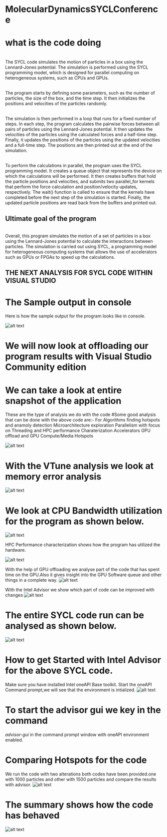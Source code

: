 # MolecularDynamicsSYCLConference


# what is the code doing
 <br>The SYCL code simulates the motion of particles in a box using the Lennard-Jones potential. The simulation is performed using the SYCL programming model, which is designed for parallel computing on heterogeneous systems, such as CPUs and GPUs. </br>

<br>The program starts by defining some parameters, such as the number of particles, the size of the box, and the time step. It then initializes the positions and velocities of the particles randomly.</br>

<br>The simulation is then performed in a loop that runs for a fixed number of steps. In each step, the program calculates the pairwise forces between all pairs of particles using the Lennard-Jones potential. It then updates the velocities of the particles using the calculated forces and a half-time step. Finally, it updates the positions of the particles using the updated velocities and a full-time step. The positions are then printed out at the end of the simulation.</br>

<br>To perform the calculations in parallel, the program uses the SYCL programming model. It creates a queue object that represents the device on which the calculations will be performed. It then creates buffers that hold the particle positions and velocities, and submits two parallel_for kernels that perform the force calculation and position/velocity updates, respectively. The wait() function is called to ensure that the kernels have completed before the next step of the simulation is started. Finally, the updated particle positions are read back from the buffers and printed out. </br>

## Ultimate goal of the program

<br>Overall, this program simulates the motion of a set of particles in a box using the Lennard-Jones potential to calculate the interactions between particles. The simulation is carried out using SYCL, a programming model for heterogeneous computing systems that allows the use of accelerators such as GPUs or FPGAs to speed up the calculations.</br>


## THE NEXT ANALYSIS FOR SYCL CODE WITHIN VISUAL STUDIO 


# The Sample output in console
Here is how the sample output for the program looks like in console.

![alt text](https://github.com/AbhiLegend/MolecularDynamicsSYCLConference/blob/main/Screenshot%20(56).png) <br />

# We will now look at offloading our  program results with Visual Studio Community edition

# We can take a look at entire snapshot of the application
These are the type of analysis we do with the code
#Some good analysis that can be done with the above code are:-
For Algorithms finding hotspots and anamoly detection
Microarchitecture exploration
Parallelism with focus on Threading and HPC performance Charaterization
Accelerators GPU offload and GPU Compute/Media Hotspots


![alt text](https://github.com/AbhiLegend/MolecularDynamicsSYCLConference/blob/main/Screenshot%20(62).png) <br />






# With the VTune analysis we look at memory error analysis
![alt text](https://github.com/AbhiLegend/MolecularDynamicsSYCLConference/blob/main/Screenshot%20(65).png) <br />


# We look at CPU Bandwidth utilization for the program as shown below.
![alt text](https://github.com/AbhiLegend/MolecularDynamicsSYCLConference/blob/main/Screenshot%20(67).png) <br />



HPC Performance characterization shows how the program has utilized the hardware.

![alt text](https://github.com/AbhiLegend/MolecularDynamicsSYCLConference/blob/main/Screenshot%20(68).png) <br />


With the help of GPU offloading we analyse part of the code that has spent time on the GPU.Also it gives insight
into the GPU Software queue and other things in a complete way.
![alt text](https://github.com/AbhiLegend/MolecularDynamicsSYCLConference/blob/main/Screenshot%20(72).png) <br />



With the Intel Advisor we show which part of code can be improved with changes
![alt text](https://github.com/AbhiLegend/MolecularDynamicsSYCLConference/blob/main/Screenshot%20(80).png) <br />


# The entire SYCL code run can be analysed as shown below.
![alt text](https://github.com/AbhiLegend/MolecularDynamicsSYCLConference/blob/main/Screenshot%20(85).png) <br />

# How to get Started with Intel Advisor for the above SYCL code.
Make sure you have installed Intel oneAPI Base toolkit.
Start the oneAPI Command prompt,we will see that the environment is intialized.
![alt text](https://github.com/AbhiLegend/MolecularDynamicsSYCLConference/blob/main/Screenshot%202023-04-19%20013635.png) <br />


# To start the advisor gui we key in the command
*advisor-gui* in the command prompt window with oneAPI environment enabled.

# Comparing Hotspots for the code
We run the code with two alterations both codes have been provided.one with 1000 particles and other with 1500 particles and compare the results with advisor.
![alt text](https://github.com/AbhiLegend/MolecularDynamicsSYCLConference/blob/main/Screenshot%202023-04-21%20032405hspot.png) <br />


# The summary shows how the code has behaved
![alt text](https://github.com/AbhiLegend/MolecularDynamicsSYCLConference/blob/main/Screenshot%202023-04-21%20032405hspot.png
) <br />














 
